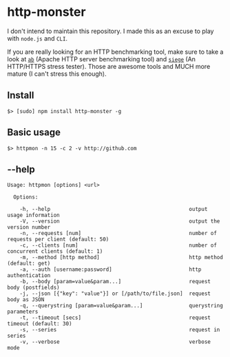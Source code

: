 # http-monster

I don't intend to maintain this repository. I made this as an excuse to play with `node.js` and `CLI`.

If you are really looking for an HTTP benchmarking tool, make sure to take a look at [`ab`][ab] (Apache HTTP server benchmarking tool) and [`siege`][siege] (An HTTP/HTTPS stress tester). Those are awesome tools and MUCH more mature (I can't stress this enough).

## Install

    $> [sudo] npm install http-monster -g

## Basic usage

    $> httpmon -n 15 -c 2 -v http://github.com

## --help

    Usage: httpmon [options] <url>

      Options:

        -h, --help                                             output usage information
        -V, --version                                          output the version number
        -n, --requests [num]                                   number of requests per client (default: 50)
        -c, --clients [num]                                    number of concurrent clients (default: 1)
        -m, --method [http method]                             http method (default: get)
        -a, --auth [username:password]                         http authentication
        -b, --body [param=value&param...]                      request body (postfields)
        -j, --json [{"key": "value"}] or [/path/to/file.json]  request body as JSON
        -q, --querystring [param=value&param...]               querystring parameters
        -t, --timeout [secs]                                   request timeout (default: 30)
        -s, --series                                           request in series
        -v, --verbose                                          verbose mode

[ab]: http://httpd.apache.org/docs/2.2/programs/ab.html
[siege]: http://www.joedog.org/siege-home/